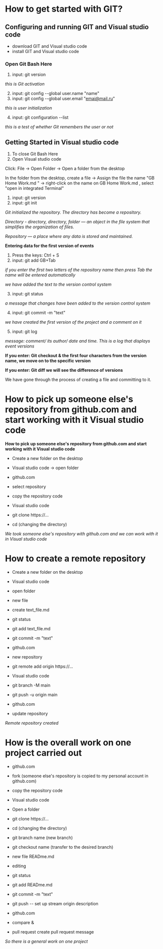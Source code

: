 # How to get started with GIT?

## Configuring and running GIT and Visual studio code

* download GIT and Visual studio code
* install GIT and Visual studio code

### Open Git Bash Here

1. input: git version

*this is Git activation*

2. input: git config --global user.name "name"
3. input: git config --global user.email "emai@mail.ru"

*this is user initialization*

4. input: git configuration --list

*this is a test of whether Git remembers the user or not*

## Getting Started in Visual studio code

1. To close Git Bash Here
2. Open Visual studio code

Click: File -> Open Folder -> Open a folder from the desktop

In the folder from the desktop, create a file -> Assign the file the name "GB Home Work.md " -> right-click on the name on GB Home Work.md , select "open in integrated Terminal"

1. input: git version
2. input: git init

*Git initialized the repository. The directory has become a repository.*

*Directory - directory, directory, folder — an object in the file system that simplifies the organization of files.*

*Repository — a place where any data is stored and maintained.*

**Entering data for the first version of events**

1. Press the keys: Ctrl + S
2. input: git add GB+Tab 

*if you enter the first two letters of the repository name then press Tab the name will be entered automatically*

*we have added the text to the version control system*

3. input: git status

*a message that changes have been added to the version control system*

4. input: git commit -m "text"

*we have created the first version of the project and a comment on it*

5. input: git log

*message: comment/ its author/ date and time. This is a log that displays event versions*

**If you enter: Git checkout & the first four characters from the version name, we move on to the specific version**

**If you enter: Git diff we will see the difference of versions**

We have gone through the process of creating a file and committing to it.

# How to pick up someone else's repository from github.com and start working with it Visual studio code


**How to pick up someone else's repository from github.com and start working with it Visual studio code**

* Create a new folder on the desktop

* Visual studio code -> open folder

* github.com

* select repository

* copy the repository code

* Visual studio code

* git clone https://...

* cd (changing the directory)

*We took someone else's repository with github.com and we can work with it in Visual studio code*

# How to create a remote repository

* Create a new folder on the desktop 

* Visual studio code 

* open folder 

* new file 

* create text_file.md 

* git status 

* git add text_file.md 

* git commit -m "text" 

* github.com 

* new repository 

* git remote add origin https://... 

* Visual studio code 

* git branch -M main 

* git push -u origin main 

* github.com 

* update repository

*Remote repository created*

# How is the overall work on one project carried out

* github.com

* fork (someone else's repository is copied to my personal account in github.com)

* copy the repository code

* Visual studio code

* Open a folder

* git clone https://...

* cd (changing the directory)

* git branch name (new branch)

* git checkout name (transfer to the desired branch)

* new file READme.md

* editing

* git status

* git add READme.md

* git commit -m "text"

* git push -- set up stream origin description

* github.com

* compare &

* pull request create pull request message

*So there is a general work on one project*